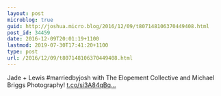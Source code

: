 ```yaml
---
layout: post
microblog: true
guid: http://joshua.micro.blog/2016/12/09/t807148106370449408.html
post_id: 34459
date: 2016-12-09T20:01:19+1100
lastmod: 2019-07-30T17:41:20+1100
type: post
url: /2016/12/09/t807148106370449408.html
---
```

Jade + Lewis #marriedbyjosh with The Elopement Collective and Michael Briggs Photography! [t.co/si3A84qBq...](https://t.co/si3A84qBqq)

